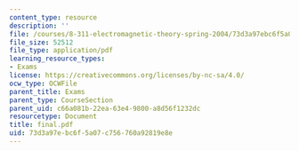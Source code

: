 ```yaml
---
content_type: resource
description: ''
file: /courses/8-311-electromagnetic-theory-spring-2004/73d3a97ebc6f5a07c756760a92819e8e_final.pdf
file_size: 52512
file_type: application/pdf
learning_resource_types:
- Exams
license: https://creativecommons.org/licenses/by-nc-sa/4.0/
ocw_type: OCWFile
parent_title: Exams
parent_type: CourseSection
parent_uid: c66a081b-22ea-63e4-9800-a8d56f1232dc
resourcetype: Document
title: final.pdf
uid: 73d3a97e-bc6f-5a07-c756-760a92819e8e
---
```

